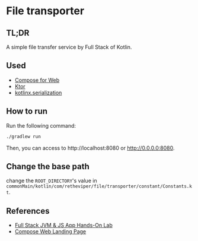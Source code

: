 # File transporter

## TL;DR

A simple file transfer service by Full Stack of Kotlin.

## Used

- [Compose for Web](https://compose-web.ui.pages.jetbrains.team/)
- [Ktor](https://ktor.io/)
- [kotlinx.serialization](https://github.com/Kotlin/kotlinx.serialization)

## How to run

Run the following command:

```bash
./gradlew run
```

Then, you can access to http://localhost:8080 or http://0.0.0.0:8080.

## Change the base path

change the `ROOT_DIRECTORY`'s value in `commonMain/kotlin/com/retheviper/file/transporter/constant/Constants.kt`.

## References

- [Full Stack JVM & JS App Hands-On Lab](https://github.com/kotlin-hands-on/jvm-js-fullstack/tree/final)
- [Compose Web Landing Page](https://github.com/JetBrains/compose-jb/tree/master/examples/web-landing)
